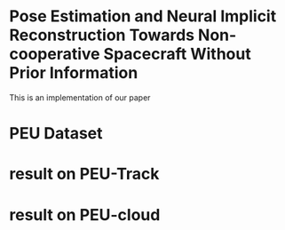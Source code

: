 # Pose Estimation and Neural Implicit Reconstruction Towards Non-cooperative Spacecraft Without Prior Information
This is an implementation of our paper

# PEU Dataset

# result on PEU-Track

# result on PEU-cloud

